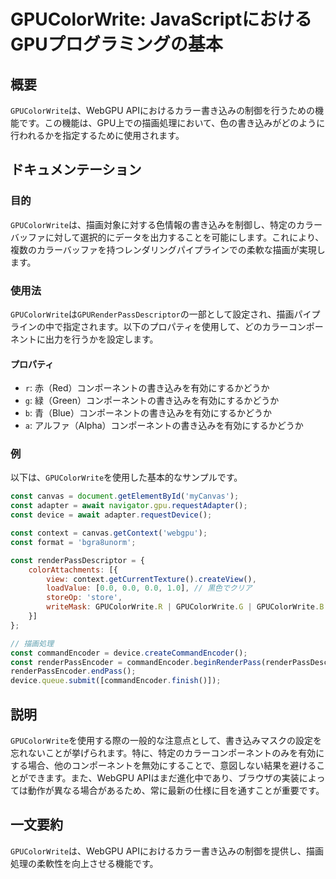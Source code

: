 <!--
Meta Description: # GPUColorWrite: JavaScriptにおけるGPUプログラミングの基本 ## 概要 `GPUColorWrite`は、WebGPU APIにおけるカラー書き込みの制御を行うための機能です。この機能は、GPU上での描画処理において、色の書き込みがどのように行われるかを指定するために使...
Meta Keywords: gpucolorwrite, const, webgpu, コンポーネントの書き込みを有効にするかどうか, device
-->

# GPUColorWrite: JavaScriptにおけるGPUプログラミングの基本

## 概要
`GPUColorWrite`は、WebGPU APIにおけるカラー書き込みの制御を行うための機能です。この機能は、GPU上での描画処理において、色の書き込みがどのように行われるかを指定するために使用されます。

## ドキュメンテーション
### 目的
`GPUColorWrite`は、描画対象に対する色情報の書き込みを制御し、特定のカラーバッファに対して選択的にデータを出力することを可能にします。これにより、複数のカラーバッファを持つレンダリングパイプラインでの柔軟な描画が実現します。

### 使用法
`GPUColorWrite`は`GPURenderPassDescriptor`の一部として設定され、描画パイプラインの中で指定されます。以下のプロパティを使用して、どのカラーコンポーネントに出力を行うかを設定します。

#### プロパティ
- `r`: 赤（Red）コンポーネントの書き込みを有効にするかどうか
- `g`: 緑（Green）コンポーネントの書き込みを有効にするかどうか
- `b`: 青（Blue）コンポーネントの書き込みを有効にするかどうか
- `a`: アルファ（Alpha）コンポーネントの書き込みを有効にするかどうか

### 例
以下は、`GPUColorWrite`を使用した基本的なサンプルです。

```javascript
const canvas = document.getElementById('myCanvas');
const adapter = await navigator.gpu.requestAdapter();
const device = await adapter.requestDevice();

const context = canvas.getContext('webgpu');
const format = 'bgra8unorm';

const renderPassDescriptor = {
    colorAttachments: [{
        view: context.getCurrentTexture().createView(),
        loadValue: [0.0, 0.0, 0.0, 1.0], // 黒色でクリア
        storeOp: 'store',
        writeMask: GPUColorWrite.R | GPUColorWrite.G | GPUColorWrite.B // RGBコンポーネントの書き込みを有効にする
    }]
};

// 描画処理
const commandEncoder = device.createCommandEncoder();
const renderPassEncoder = commandEncoder.beginRenderPass(renderPassDescriptor);
renderPassEncoder.endPass();
device.queue.submit([commandEncoder.finish()]);
```

## 説明
`GPUColorWrite`を使用する際の一般的な注意点として、書き込みマスクの設定を忘れないことが挙げられます。特に、特定のカラーコンポーネントのみを有効にする場合、他のコンポーネントを無効にすることで、意図しない結果を避けることができます。また、WebGPU APIはまだ進化中であり、ブラウザの実装によっては動作が異なる場合があるため、常に最新の仕様に目を通すことが重要です。

## 一文要約
`GPUColorWrite`は、WebGPU APIにおけるカラー書き込みの制御を提供し、描画処理の柔軟性を向上させる機能です。